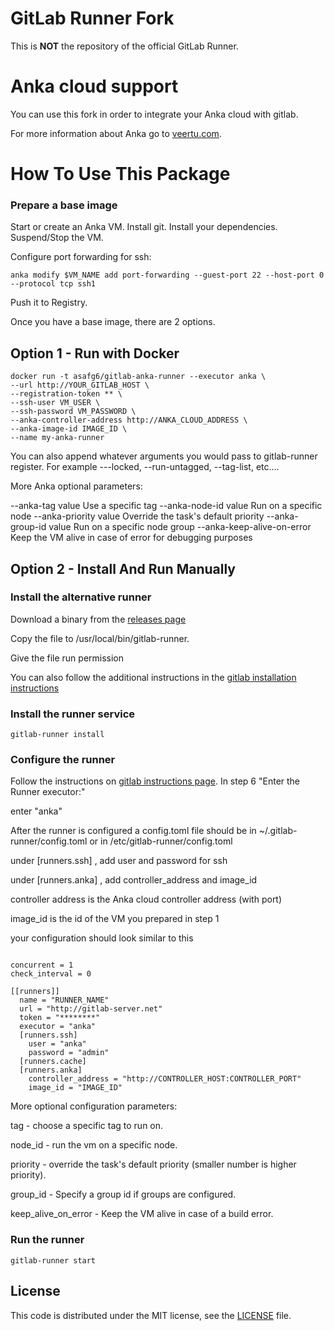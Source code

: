 # GitLab Runner Fork

This is **NOT** the repository of the official GitLab Runner.

# Anka cloud support

You can use this fork in order to integrate your Anka cloud with gitlab.  

For more information about Anka go to <a href="https://veertu.com" target="_blank">veertu.com</a>.  

# How To Use This Package

### Prepare a base image

Start or create an Anka VM. 
Install git.
Install your dependencies.
Suspend/Stop the VM.

Configure port forwarding for ssh:

```
anka modify $VM_NAME add port-forwarding --guest-port 22 --host-port 0 --protocol tcp ssh1
```

Push it to Registry.



Once you have a base image, there are 2 options.

## Option 1 - Run with Docker

```
docker run -t asafg6/gitlab-anka-runner --executor anka \
--url http://YOUR_GITLAB_HOST \
--registration-token ** \
--ssh-user VM_USER \
--ssh-password VM_PASSWORD \
--anka-controller-address http://ANKA_CLOUD_ADDRESS \
--anka-image-id IMAGE_ID \
--name my-anka-runner
```

You can also append whatever arguments you would pass to gitlab-runner register.
For example ---locked, --run-untagged, --tag-list, etc....

More Anka optional parameters:

--anka-tag value Use a specific tag
--anka-node-id value Run on a specific node
--anka-priority value Override the task's default priority
--anka-group-id value Run on a specific node group
--anka-keep-alive-on-error Keep the VM alive in case of error for debugging purposes


## Option 2 - Install And Run Manually

### Install the alternative runner

Download a binary from the <a href="https://github.com/veertuinc/gitlab-runner/releases/">releases page</a> 

Copy the file to /usr/local/bin/gitlab-runner.

Give the file run permission


You can also follow the additional instructions in the <a href="https://docs.gitlab.com/runner/install/linux-manually.html">gitlab installation instructions</a>


### Install the runner service 

```
gitlab-runner install
```

### Configure the runner

Follow the instructions on <a href="https://docs.gitlab.com/runner/register/index.html">gitlab instructions page</a>.
In step 6 "Enter the Runner executor:"

enter "anka"


After the runner is configured a config.toml file should be in ~/.gitlab-runner/config.toml or in /etc/gitlab-runner/config.toml


under [runners.ssh] , add user and password for ssh

under [runners.anka] , add controller_address and image_id

controller address is the Anka cloud controller address (with port)

image_id is the id of the VM you prepared in step 1


your configuration should look similar to this


```

concurrent = 1
check_interval = 0

[[runners]]
  name = "RUNNER_NAME"
  url = "http://gitlab-server.net"
  token = "********"
  executor = "anka"
  [runners.ssh]
    user = "anka"
    password = "admin"
  [runners.cache]
  [runners.anka]
    controller_address = "http://CONTROLLER_HOST:CONTROLLER_PORT"
    image_id = "IMAGE_ID"

```

More optional configuration parameters:  

tag - choose a specific tag to run on.  

node_id - run the vm on a specific node.

priority - override the task's default priority (smaller number is higher priority).

group_id - Specify a group id if groups are configured.

keep_alive_on_error - Keep the VM alive in case of a build error.


### Run the runner

```
gitlab-runner start
```

## License

This code is distributed under the MIT license, see the [LICENSE](LICENSE) file.
